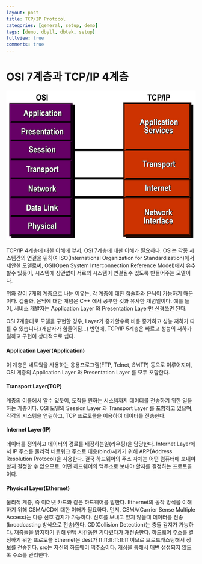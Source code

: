 ```yaml
---
layout: post
title: TCP/IP Protocol
categories: [general, setup, demo]
tags: [demo, dbyll, dbtek, setup]
fullview: true
comments: true
---
```



# OSI 7계층과 TCP/IP 4계층

![OSI_TCP_IP](/img/2016/01/01/osi_tcpip.jpg "OSI_TCP_IP")

TCP/IP 4계층에 대한 이해에 앞서, OSI 7계층에 대한 이해가 필요하다. OSI는 각종 시스템간의 연결을 위하여 ISO(International Organization for Standardization)에서 제안한 모델로써, OSI(Open System Interconnection Reference Model)에서 유추할수 있듯이, 시스템에 상관없이 서로의 시스템이 연결될수 있도록 만들어주는 모델이다.

위와 같이 7개의 계층으로 나눈 이유는, 각 계층에 대한 캡술화와 은닉이 가능하기 때문이다. 캡슐화, 은닉에 대한 개념은 C++ 에서 공부한 것과 유사한 개념일이다. 예를 들어, 서비스 개발자는 Application Layer 와 Presentation Layer만 신경쓰면 된다.

OSI 7계층대로 모델을 구현할 경우, Layer가 증가할수록 비용 증가하고 성능 저하가 따를 수 있습니다.(개발자가 힘들어짐...) 반면에, TCP/IP 5계층은 빠르고 성능의 저하가 덜하고 구현이 상대적으로 쉽다.

#### Application Layer(Application)
이 계층은 네트웍을 사용하는 응용프로그램(FTP, Telnet, SMTP) 등으로 이루어지며, OSI 계층의 Application Layer 와 Presentation Layer 를 모두 포함한다.

#### Transport Layer(TCP)
계층의 이름에서 알수 있듯이, 도착을 원하는 시스템까지 데이터를 전송하기 위한 일을 하는 게층이다. OSI 모델의 Session Layer 과 Transport Layer 를 포함하고 있으며, 각각의 시스템을 연결하고, TCP 프로토콜을 이용하여 데이터를 전송한다.

#### Internet Layer(IP)
데이터를 정의하고 데이터의 경로를 배정하는일(라우팅)을 담당한다. Internet Layer에서 IP 주소를 물리적 네트워크 주소로 대응(bind)시키기 위해 ARP(Address Resolution Protocol)을 사용한다. 결국 하드웨어의 주소 자체는 어떤 컴퓨터에 보내야 할지 결정할 수 없으므로, 어떤 하드웨어의 맥주소로 보내야 할지를 결정하는 프로토콜이다.

#### Physical Layer(Ethernet)
물리적 계층, 즉 이더넷 카드와 같은 하드웨어를 말한다. Ethernet의 동작 방식을 이해하기 위해 CSMA/CD에 대한 이해가 필요하다. 먼저, CSMA(Carrier Sense Multiple Access)는 다중 신호 감지가 가능하다. 신호를 보내고 있지 않을때 데이터를 전송(broadcasting 방식으로 전송)한다. CD(Collision Detection)는 충돌 감지가 가능하다. 재충돌을 방지하기 위해 랜덤 시간동안 기다렸다가 재전송한다. 하드웨어 주소를 결정하기 위한 프로토콜 Ethernet은 dest가 ff:ff:ff:ff:ff:ff 이므로 브로드캐스팅해서 정보를 전송한다. src는 자신의 하드웨어 맥주소이다. 캐싱을 통해서 매번 생성되지 않도록 주소를 관리한다.
